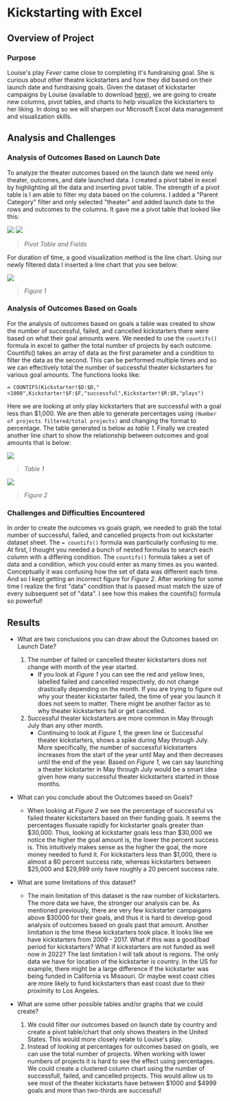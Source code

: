 # Kickstarting with Excel

## Overview of Project

### Purpose
Louise's play *Fever* came close to completing it's fundraising goal. She is curious about other theatre kickstarters and how they did based on their launch date and fundraising goals. Given the dataset of kickstarter campaigns by Louise (available to download [here](/Kickstarter_Challenge.zip)), we are going to create new columns, pivot tables, and charts to help visualize the kickstarters to her liking. In doing so we will sharpen our Microsoft Excel data management and visualization skills. 

## Analysis and Challenges

### Analysis of Outcomes Based on Launch Date

To analyze the theater outcomes based on the launch date we need only theater, outcomes, and date launched data. I created a pivot tabel in excel by highlighting all the data and inserting pivot table. The strength of a pivot table is I am able to filter my data based on the columns. I added a "Parent Category" filter and only selected "theater" and added launch date to the rows and outcomes to the columns. It gave me a pivot table that looked like this:

![](/Resources/Theater_Outcomes_vs_Launch_PivotTable.png) ![](/Resources/Theater_Outcomes_vs_Launch_PivotTableFields.png)
>*Pivot Table and Fields*

For duration of time, a good visualization method is the line chart. Using our newly filtered data I inserted a line chart that you see below: 

![](/Resources/Theater_Outcomes_vs_Launch.png)
>*Figure 1*

### Analysis of Outcomes Based on Goals
For the analysis of outcomes based on goals a table was created to show the number of successful, failed, and cancelled kickstarters there were based on what their goal amounts were. We needed to use the `countifs()` formula in excel to gather the total number of projects by each outcome. Countifs() takes an array of data as the first parameter and a condition to filter the data as the second. This can be performed multiple times and so we can effectively total the number of successful theater kickstarters for various goal amounts. The functions looks like: 
```
= COUNTIFS(Kickstarter!$D:$D,"<1000",Kickstarter!$F:$F,"successful",Kickstarter!$R:$R,"plays")
```
Here we are looking at only play kickstarters that are successful with a goal less than $1,000. We are then able to generate percentages using `(Number of projects filtered/total projects)` and changing the format to percentage. The table generated is below as *table 1*. Finally we created another line chart to show the relationship between outcomes and goal amounts that is below:

![](/Resources/Outcomes_vs_Goals_Table.PNG)
>*Table 1*

![](/Resources/Outcomes_vs_Goals.png)
>*Figure 2*

### Challenges and Difficulties Encountered
In order to create the outcomes vs goals graph, we needed to grab the total number of successful, failed, and cancelled projects from out kickstarter dataset sheet. The `= countifs()` formula was particularly confusing to me. At first, I thought you needed a bunch of nested formulas to search each column with a differing condition. The `countifs()` formula takes a set of data and a condition, which you could enter as many times as you wanted. Conceptually it was confusing how the set of data was different each time. And so I kept getting an incorrect figure for *Figure 2*. After working for some time I realize the first "data" condition that is passed must match the size of every subsequent set of "data". I see how this makes the countifs() formula so powerful!

## Results

- What are two conclusions you can draw about the Outcomes based on Launch Date?
    1. The number of failed or cancelled theater kickstarters does not change with month of the year started.
        - If you look at *Figure 1* you can see the red and yellow lines, labelled failed and cancelled respectively, do not change drastically depending on the month. If you are trying to figure out why your theater kickstarter failed, the time of year you launch it does not seem to matter. There might be another factor as to why theater kickstarters fail or get cancelled.
    2. Successful theater kickstarters are more common in May through July than any other month.
        - Continuing to look at *Figure 1*,  the green line or Successful theater kickstarters, shows a spike during May through July. More specifically, the number of successful kickstarters increases from the start of the year until May and then decreases until the end of the year. Based on *Figure 1*, we can say launching a theater kickstarter in May through July would be a smart idea given how many successful theater kickstarters started in those months.

- What can you conclude about the Outcomes based on Goals?
    - When looking at *Figure 2* we see the percentage of successful vs failed theater kickstarters based on their funding goals. It seems the percentages fluxuate rapidly for kickstarter goals greater than $30,000. Thus, looking at kickstarter goals less than $30,000 we notice the higher the goal amount is, the lower the percent success is. This intuitively makes sense as the higher the goal, the more money needed to fund it. For kickstarters less than $1,000, there is almost a 80 percent success rate, whereas kickstarters between $25,000 and $29,999 only have roughly a 20 percent success rate.

- What are some limitations of this dataset?
    - The main limitation of this dataset is the raw number of kickstarters. The more data we have, the stronger our analysis can be. As mentioned previously, there are very few kickstarter campaigans above $30000 for their goals, and thus it is hard to develop good analysis of outcomes based on goals past that amount. Another limitation is the time these kickstarters took place. It looks like we have kickstarters from 2009 - 2017. What if this was a good/bad period for kickstarters? What if kickstarters are not funded as well now in 2022? The last limitation I will talk about is regions. The only data we have for location of the kickstarter is country. In the US for example, there might be a large difference if the kickstarter was being funded in California vs Missouri. Or maybe west coast cities are more likely to fund kickstarters than east coast due to their proximity to Los Angeles.
- What are some other possible tables and/or graphs that we could create?
     1.  We could filter our outcomes based on launch date by country and create a pivot table/chart that only shows theaters in the United States. This would more closely relate to Louise's play.
     2.  Instead of looking at percentages for outcomes based on goals, we can use the total number of projects. When working with lower numbers of projects it is hard to see the effect using percentages. We could create a clustered column chart using the number of successfull, failed, and cancelled projects. This would allow us to see most of the theater kickstarts have between $1000 and $4999 goals and more than two-thirds are successful!
